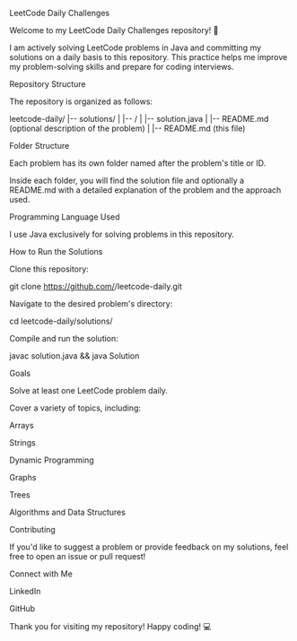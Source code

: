 LeetCode Daily Challenges

Welcome to my LeetCode Daily Challenges repository! 🚀

I am actively solving LeetCode problems in Java and committing my solutions on a daily basis to this repository. This practice helps me improve my problem-solving skills and prepare for coding interviews.

Repository Structure

The repository is organized as follows:

leetcode-daily/
  |-- solutions/
  |     |-- <problem-name-or-id>/
  |            |-- solution.java
  |            |-- README.md (optional description of the problem)
  |
  |-- README.md (this file)

Folder Structure

Each problem has its own folder named after the problem's title or ID.

Inside each folder, you will find the solution file and optionally a README.md with a detailed explanation of the problem and the approach used.

Programming Language Used

I use Java exclusively for solving problems in this repository.

How to Run the Solutions

Clone this repository:

git clone https://github.com/<your-username>/leetcode-daily.git

Navigate to the desired problem's directory:

cd leetcode-daily/solutions/<problem-name-or-id>

Compile and run the solution:

javac solution.java && java Solution

Goals

Solve at least one LeetCode problem daily.

Cover a variety of topics, including:

Arrays

Strings

Dynamic Programming

Graphs

Trees

Algorithms and Data Structures

Contributing

If you'd like to suggest a problem or provide feedback on my solutions, feel free to open an issue or pull request!

Connect with Me

LinkedIn

GitHub

Thank you for visiting my repository! Happy coding! 💻
